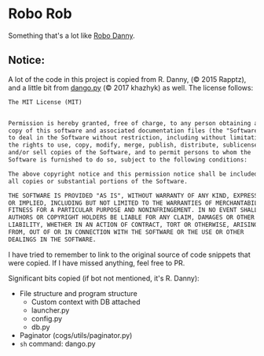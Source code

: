 # Robo Rob
Something that's a lot like [Robo Danny](https://github.com/Rapptz/RoboDanny/).

## Notice:
A lot of the code in this project is copied from R. Danny, (© 2015 Rapptz), and a little bit from
[dango.py](https://github.com/khazhyk/dango.py) (© 2017 khazhyk) as 
well. The license follows:

```markdown
The MIT License (MIT)


Permission is hereby granted, free of charge, to any person obtaining a
copy of this software and associated documentation files (the "Software"),
to deal in the Software without restriction, including without limitation
the rights to use, copy, modify, merge, publish, distribute, sublicense,
and/or sell copies of the Software, and to permit persons to whom the
Software is furnished to do so, subject to the following conditions:

The above copyright notice and this permission notice shall be included in
all copies or substantial portions of the Software.

THE SOFTWARE IS PROVIDED "AS IS", WITHOUT WARRANTY OF ANY KIND, EXPRESS
OR IMPLIED, INCLUDING BUT NOT LIMITED TO THE WARRANTIES OF MERCHANTABILITY,
FITNESS FOR A PARTICULAR PURPOSE AND NONINFRINGEMENT. IN NO EVENT SHALL THE
AUTHORS OR COPYRIGHT HOLDERS BE LIABLE FOR ANY CLAIM, DAMAGES OR OTHER
LIABILITY, WHETHER IN AN ACTION OF CONTRACT, TORT OR OTHERWISE, ARISING
FROM, OUT OF OR IN CONNECTION WITH THE SOFTWARE OR THE USE OR OTHER
DEALINGS IN THE SOFTWARE.
```

I have tried to remember to link to the original source of code snippets that 
were copied. If I have missed anything, feel free to PR.

Significant bits copied (if bot not mentioned, it's R. Danny):
- File structure and program structure
  - Custom context with DB attached
  - launcher.py
  - config.py
  - db.py
- Paginator (cogs/utils/paginator.py)
- `sh` command: dango.py
